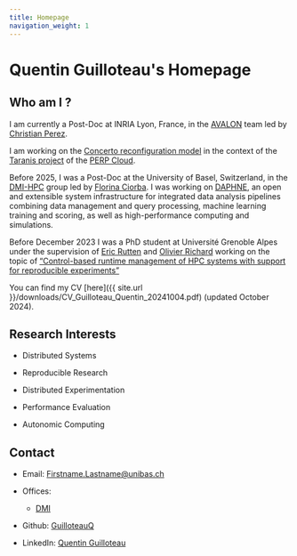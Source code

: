 ```yaml
---
title: Homepage
navigation_weight: 1
---
```


# Quentin Guilloteau's Homepage

## Who am I ?

I am currently a Post-Doc at INRIA Lyon, France, in the [AVALON](https://avalon.ens-lyon.fr) team led by [Christian Perez](https://graal.ens-lyon.fr/~cperez/web/doku.php/start).

I am working on the [Concerto reconfiguration model](https://gitlab.inria.fr/VeRDi-project/concerto) in the context of the [Taranis project](https://pepr-cloud.fr/fr/projet-taranis/) of the [PERP Cloud](https://pepr-cloud.fr/fr/).

Before 2025, I was a Post-Doc at the University of Basel, Switzerland, in the [DMI-HPC](https://hpc.dmi.unibas.ch/) group led by [Florina Ciorba](https://hpc.dmi.unibas.ch/people/florina-ciorba/).
I was working on [DAPHNE](https://daphne-eu.eu/), an open and extensible system infrastructure for integrated data analysis pipelines combining data management and query processing, machine learning training and scoring, as well as high-performance computing and simulations.

Before December 2023 I was a PhD student at Université Grenoble Alpes under the supervision of [Eric Rutten](https://team.inria.fr/ctrl-a/members/eric-rutten/) and [Olivier Richard](https://datamove.imag.fr/olivier.richard/) working on the topic of  [“Control-based runtime management of HPC systems with support for reproducible experiments”](https://hal.science/tel-04389290)

You can find my CV [here]({{ site.url }}/downloads/CV_Guilloteau_Quentin_20241004.pdf) (updated October 2024).

## Research Interests

- Distributed Systems

- Reproducible Research

- Distributed Experimentation

- Performance Evaluation

- Autonomic Computing


## Contact

* Email: Firstname.Lastname@unibas.ch

* Offices:

    * [DMI](https://www.openstreetmap.org/node/5718182589#map=18/47.56019/7.58816)

* Github: [GuilloteauQ](https://github.com/GuilloteauQ)

* LinkedIn: [Quentin Guilloteau](https://www.linkedin.com/in/quentin-guilloteau-778a61151/)

